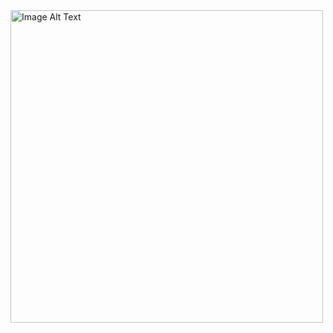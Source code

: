 <img src="https://github.com/JohnnyWeng/aws-S3/assets/91246617/f3f2951a-ec49-4f56-b937-525161903aa5" alt="Image Alt Text" width="500">
